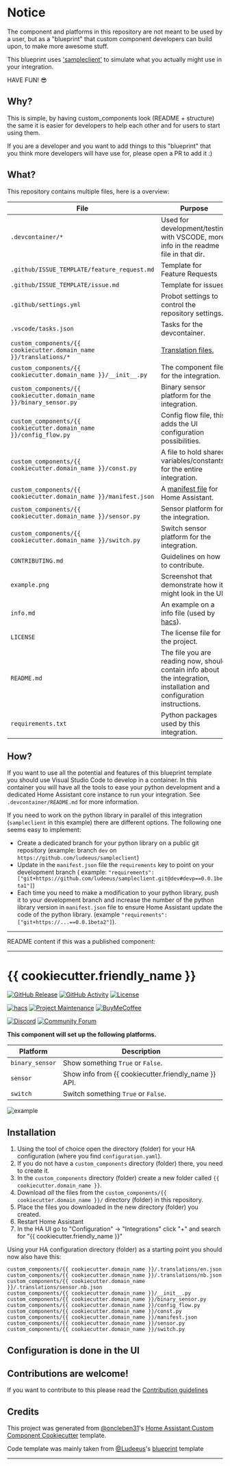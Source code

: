 # Notice

The component and platforms in this repository are not meant to be used by a
user, but as a "blueprint" that custom component developers can build
upon, to make more awesome stuff.

This blueprint uses ['sampleclient'](https://github.com/ludeeus/sampleclient) to simulate what you actually might use in your integration.

HAVE FUN! 😎

## Why?

This is simple, by having custom_components look (README + structure) the same
it is easier for developers to help each other and for users to start using them.

If you are a developer and you want to add things to this "blueprint" that you think more
developers will have use for, please open a PR to add it :)

## What?

This repository contains multiple files, here is a overview:

File | Purpose
-- | --
`.devcontainer/*` | Used for development/testing with VSCODE, more info in the readme file in that dir.
`.github/ISSUE_TEMPLATE/feature_request.md` | Template for Feature Requests
`.github/ISSUE_TEMPLATE/issue.md` | Template for issues
`.github/settings.yml` | Probot settings to control the repository settings.
`.vscode/tasks.json` | Tasks for the devcontainer.
`custom_components/{{ cookiecutter.domain_name }}/translations/*` | [Translation files.](https://developers.home-assistant.io/docs/internationalization/custom_integration)
`custom_components/{{ cookiecutter.domain_name }}/__init__.py` | The component file for the integration.
`custom_components/{{ cookiecutter.domain_name }}/binary_sensor.py` | Binary sensor platform for the integration.
`custom_components/{{ cookiecutter.domain_name }}/config_flow.py` | Config flow file, this adds the UI configuration possibilities.
`custom_components/{{ cookiecutter.domain_name }}/const.py` | A file to hold shared variables/constants for the entire integration.
`custom_components/{{ cookiecutter.domain_name }}/manifest.json` | A [manifest file](https://developers.home-assistant.io/docs/en/creating_integration_manifest.html) for Home Assistant.
`custom_components/{{ cookiecutter.domain_name }}/sensor.py` | Sensor platform for the integration.
`custom_components/{{ cookiecutter.domain_name }}/switch.py` | Switch sensor platform for the integration.
`CONTRIBUTING.md` | Guidelines on how to contribute.
`example.png` | Screenshot that demonstrate how it might look in the UI.
`info.md` | An example on a info file (used by [hacs][hacs]).
`LICENSE` | The license file for the project.
`README.md` | The file you are reading now, should contain info about the integration, installation and configuration instructions.
`requirements.txt` | Python packages used by this integration.

## How?

If you want to use all the potential and features of this blueprint template you
should use Visual Studio Code to develop in a container. In this container you
will have all the tools to ease your python development and a dedicated Home
Assistant core instance to run your integration. See `.devcontainer/README.md` for more information.

If you need to work on the python library in parallel of this integration
(`sampleclient` in this example) there are different options. The following one seems
easy to implement:

- Create a dedicated branch for your python library on a public git repository (example: branch
`dev` on `https://github.com/ludeeus/sampleclient`)
- Update in the `manifest.json` file the `requirements` key to point on your development branch
( example: `"requirements": ["git+https://github.com/ludeeus/sampleclient.git@dev#devp==0.0.1beta1"]`)
- Each time you need to make a modification to your python library, push it to your
development branch and increase the number of the python library version in `manifest.json` file
to ensure Home Assistant update the code of the python library. (example `"requirements": ["git+https://...==0.0.1beta2"]`).


***
README content if this was a published component:
***

# {{ cookiecutter.friendly_name }}

[![GitHub Release][releases-shield]][releases]
[![GitHub Activity][commits-shield]][commits]
[![License][license-shield]](LICENSE)

[![hacs][hacsbadge]][hacs]
[![Project Maintenance][maintenance-shield]][user_profile]
[![BuyMeCoffee][buymecoffeebadge]][buymecoffee]

[![Discord][discord-shield]][discord]
[![Community Forum][forum-shield]][forum]

**This component will set up the following platforms.**

Platform | Description
-- | --
`binary_sensor` | Show something `True` or `False`.
`sensor` | Show info from {{ cookiecutter.friendly_name }} API.
`switch` | Switch something `True` or `False`.

![example][exampleimg]

## Installation

1. Using the tool of choice open the directory (folder) for your HA configuration (where you find `configuration.yaml`).
2. If you do not have a `custom_components` directory (folder) there, you need to create it.
3. In the `custom_components` directory (folder) create a new folder called `{{ cookiecutter.domain_name }}`.
4. Download _all_ the files from the `custom_components/{{ cookiecutter.domain_name }}/` directory (folder) in this repository.
5. Place the files you downloaded in the new directory (folder) you created.
6. Restart Home Assistant
7. In the HA UI go to "Configuration" -> "Integrations" click "+" and search for "{{ cookiecutter.friendly_name }}"

Using your HA configuration directory (folder) as a starting point you should now also have this:

```text
custom_components/{{ cookiecutter.domain_name }}/.translations/en.json
custom_components/{{ cookiecutter.domain_name }}/.translations/nb.json
custom_components/{{ cookiecutter.domain_name }}/.translations/sensor.nb.json
custom_components/{{ cookiecutter.domain_name }}/__init__.py
custom_components/{{ cookiecutter.domain_name }}/binary_sensor.py
custom_components/{{ cookiecutter.domain_name }}/config_flow.py
custom_components/{{ cookiecutter.domain_name }}/const.py
custom_components/{{ cookiecutter.domain_name }}/manifest.json
custom_components/{{ cookiecutter.domain_name }}/sensor.py
custom_components/{{ cookiecutter.domain_name }}/switch.py
```

## Configuration is done in the UI

<!---->

## Contributions are welcome!

If you want to contribute to this please read the [Contribution guidelines](CONTRIBUTING.md)

## Credits

This project was generated from [@oncleben31](https://github.com/oncleben31)'s [Home Assistant Custom Component Cookiecutter](https://github.com/oncleben31/cookiecutter-homeassistant-custom-component) template.

Code template was mainly taken from [@Ludeeus](https://github.com/ludeeus)'s [blueprint][blueprint] template

***

[blueprint]: https://github.com/custom-components/blueprint
[buymecoffee]: https://www.buymeacoffee.com/{{cookiecutter.github_user}}
[buymecoffeebadge]: https://img.shields.io/badge/buy%20me%20a%20coffee-donate-yellow.svg?style=for-the-badge
[commits-shield]: https://img.shields.io/github/commit-activity/y/{{cookiecutter.github_user}}/{{cookiecutter.project_name}}.svg?style=for-the-badge
[commits]: https://github.com/{{cookiecutter.github_user}}/{{cookiecutter.project_name}}/commits/main
[hacs]: https://hacs.xyz
[hacsbadge]: https://img.shields.io/badge/HACS-Custom-orange.svg?style=for-the-badge
[discord]: https://discord.gg/Qa5fW2R
[discord-shield]: https://img.shields.io/discord/330944238910963714.svg?style=for-the-badge
[exampleimg]: example.png
[forum-shield]: https://img.shields.io/badge/community-forum-brightgreen.svg?style=for-the-badge
[forum]: https://community.home-assistant.io/
[license-shield]: https://img.shields.io/github/license/{{cookiecutter.github_user}}/{{cookiecutter.project_name}}.svg?style=for-the-badge
[maintenance-shield]: https://img.shields.io/badge/maintainer-%40{{cookiecutter.github_user}}-blue.svg?style=for-the-badge
[releases-shield]: https://img.shields.io/github/release/{{cookiecutter.github_user}}/{{cookiecutter.project_name}}.svg?style=for-the-badge
[releases]: https://github.com/{{cookiecutter.github_user}}/{{cookiecutter.project_name}}/releases
[user_profile]: https://github.com/{{cookiecutter.github_user}}
